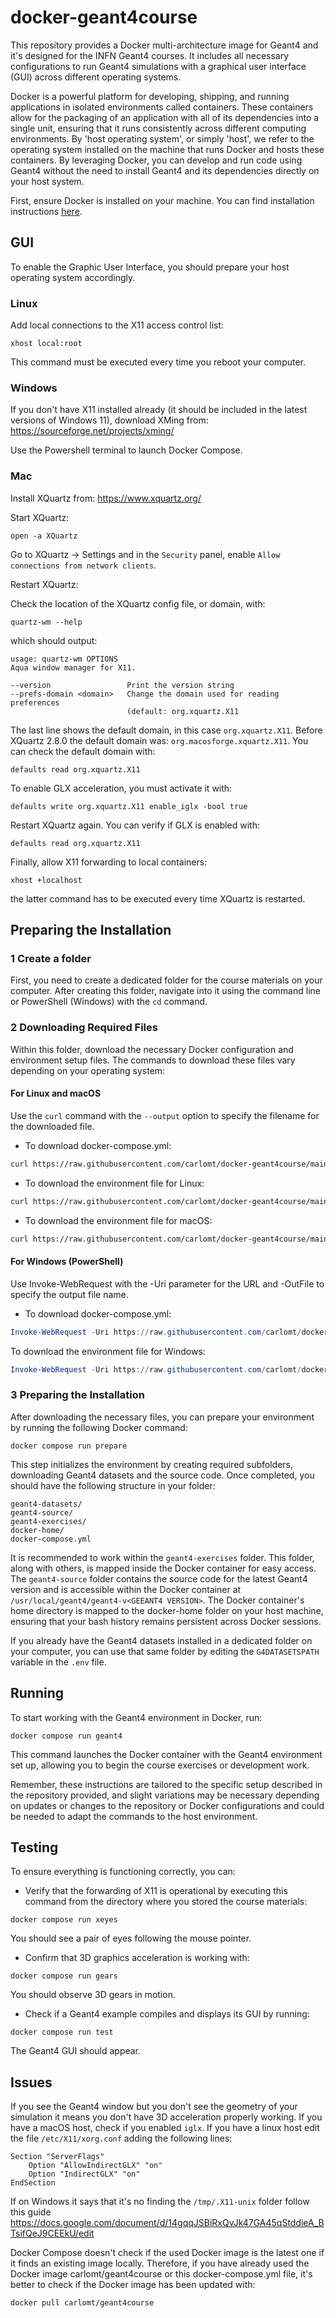 # docker-geant4course

This repository provides a Docker multi-architecture image for Geant4 and it's designed for the INFN Geant4 courses. It includes all necessary configurations to run Geant4 simulations with a graphical user interface (GUI) across different operating systems.

Docker is a powerful platform for developing, shipping, and running applications in isolated environments called containers. These containers allow for the packaging of an application with all of its dependencies into a single unit, ensuring that it runs consistently across different computing environments. By 'host operating system', or simply 'host', we refer to the operating system installed on the machine that runs Docker and hosts these containers. By leveraging Docker, you can develop and run code using Geant4 without the need to install Geant4 and its dependencies directly on your host system.

First, ensure Docker is installed on your machine. You can find installation instructions [here](https://docs.docker.com/get-docker/).


## GUI

To enable the Graphic User Interface, you should prepare your host operating system accordingly.

### Linux
Add local connections to the X11 access control list:
```
xhost local:root
```
This command must be executed every time you reboot your computer.


### Windows
If you don't have X11 installed already (it should be included in the latest versions of Windows 11), download XMing from:
https://sourceforge.net/projects/xming/

Use the Powershell terminal to launch Docker Compose.


### Mac
Install XQuartz from:
https://www.xquartz.org/

Start XQuartz:
```
open -a XQuartz
```

Go to XQuartz -> Settings and in the `Security` panel, enable `Allow connections from network clients`.

Restart XQuartz:

Check the location of the XQuartz config file, or domain, with:
```
quartz-wm --help
```
which should output:
```
usage: quartz-wm OPTIONS
Aqua window manager for X11.

--version                 Print the version string
--prefs-domain <domain>   Change the domain used for reading preferences
                          (default: org.xquartz.X11
```
The last line shows the default domain, in this case `org.xquartz.X11`. Before XQuartz 2.8.0 the default domain was: `org.macosforge.xquartz.X11`.
You can check the default domain  with:
```
defaults read org.xquartz.X11
```
To enable GLX acceleration, you must activate it with:
```
defaults write org.xquartz.X11 enable_iglx -bool true
```
Restart XQuartz again. You can verify if GLX is enabled with:
```
defaults read org.xquartz.X11
```
Finally, allow X11 forwarding to local containers:
```
xhost +localhost
```
the latter command has to be executed every time XQuartz is restarted.


## Preparing the Installation

### 1 Create a folder
First, you need to create a dedicated folder for the course materials on your computer. 
After creating this folder, navigate into it using the command line or PowerShell (Windows) with the `cd` command.

### 2 Downloading Required Files
Within this folder, download the necessary Docker configuration and environment setup files. The commands to download these files vary depending on your operating system:

#### For Linux and macOS 
Use the `curl` command with the `--output` option to specify the filename for the downloaded file.
- To download docker-compose.yml:
```bash
curl https://raw.githubusercontent.com/carlomt/docker-geant4course/main/docker-compose.yml --output docker-compose.yml
```
- To download the environment file for Linux:
```bash
curl https://raw.githubusercontent.com/carlomt/docker-geant4course/main/env_linux --output .env
```
- To download the environment file for macOS:
```bash
curl https://raw.githubusercontent.com/carlomt/docker-geant4course/main/env_mac --output .env
```

#### For Windows (PowerShell) 
Use Invoke-WebRequest with the -Uri parameter for the URL and -OutFile to specify the output file name.
- To download docker-compose.yml:
```powershell
Invoke-WebRequest -Uri https://raw.githubusercontent.com/carlomt/docker-geant4course/main/docker-compose.yml -OutFile docker-compose.yml
```
To download the environment file for Windows:
```powershell
Invoke-WebRequest -Uri https://raw.githubusercontent.com/carlomt/docker-geant4course/main/env_windows -OutFile .env
```

### 3 Preparing the Installation
After downloading the necessary files, you can prepare your environment by running the following Docker command:
```
docker compose run prepare
```

This step initializes the environment by creating required subfolders, downloading Geant4 datasets and the source code. Once completed, you should have the following structure in your folder:
```
geant4-datasets/
geant4-source/
geant4-exercises/
docker-home/
docker-compose.yml
```

It is recommended to work within the `geant4-exercises` folder. This folder, along with others, is mapped inside the Docker container for easy access.
The `geant4-source` folder contains the source code for the latest Geant4 version and is accessible within the Docker container at `/usr/local/geant4/geant4-v<GEEANT4 VERSION>`.
The Docker container's home directory is mapped to the docker-home folder on your host machine, ensuring that your bash history remains persistent across Docker sessions.

If you already have the Geant4 datasets installed in a dedicated folder on your computer, you can use that same folder by editing the `G4DATASETSPATH` variable in the `.env` file.

## Running 

To start working with the Geant4 environment in Docker, run:
```
docker compose run geant4
```

This command launches the Docker container with the Geant4 environment set up, allowing you to begin the course exercises or development work.

Remember, these instructions are tailored to the specific setup described in the repository provided, and slight variations may be necessary depending on updates or changes to the repository or Docker configurations and could be needed to adapt the commands to the host environment.

## Testing
To ensure everything is functioning correctly, you can:

- Verify that the forwarding of X11 is operational by executing this command from the directory where you stored the course materials:
```
docker compose run xeyes
```
You should see a pair of eyes following the mouse pointer.

- Confirm that 3D graphics acceleration is working with:
```
docker compose run gears
```
You should observe 3D gears in motion.

- Check if a Geant4 example compiles and displays its GUI by running:
```
docker compose run test
```
The Geant4 GUI should appear.

## Issues
If you see the Geant4 window but you don't see the geometry of your simulation it means you don't have 3D acceleration properly working. 
If you have a macOS host, check if you enabled `iglx`. 
If you have a linux host edit the file
 `/etc/X11/xorg.conf` adding the following lines:
```
Section "ServerFlags"  
    Option "AllowIndirectGLX" "on"  
    Option "IndirectGLX" "on"  
EndSection
```

If on Windows it says that it's no finding the `/tmp/.X11-unix` folder follow this guide
https://docs.google.com/document/d/14gqqJSBiRxQvJk47GA45qStddieA_BTsifQeJ9CEEkU/edit

Docker Compose doesn't check if the used Docker image is the latest one if it finds an existing image locally. Therefore, if you have already used the Docker image carlomt/geant4course or this docker-compose.yml file, it's better to check if the Docker image has been updated with:
```
docker pull carlomt/geant4course
```
